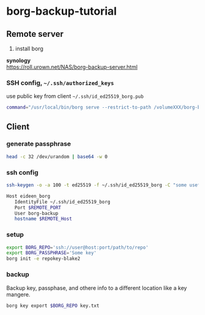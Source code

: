 # borg-backup-tutorial

## Remote server
1. install borg


**synology**   
https://roll.urown.net/NAS/borg-backup-server.html

### SSH config, `~/.ssh/authorized_keys`
use public key from client `~/.ssh/id_ed25519_borg.pub`
````bash
command="/usr/local/bin/borg serve --restrict-to-path /volumeXXX/borg-backup/$HOSTNAME/" ssh-ed25519 $SSH-PUB-key $SSH-PUB-commnet
````

## Client

### generate passphrase 

````bash
head -c 32 /dev/urandom | base64 -w 0
````

### ssh config
````bash
ssh-keygen -o -a 100 -t ed25519 -f ~/.ssh/id_ed25519_borg -C "some useful comment"
````
````bash
Host eideen_borg
   IdentityFile ~/.ssh/id_ed25519_borg
   Port $REMOTE_PORT
   User borg-backup
   hostname $REMOTE_Host
````

### setup

````bash
export BORG_REPO='ssh://user@host:port/path/to/repo'
export BORG_PASSPHRASE='Some key'
borg init -e repokey-blake2
````
### backup
Backup key, passphase, and othere info to a different location like a key mangere.
````bash
borg key export $BORG_REPO key.txt
````
